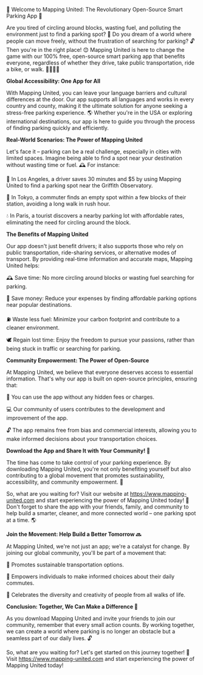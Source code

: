 🚀 Welcome to Mapping United: The Revolutionary Open-Source Smart Parking App 🚀

Are you tired of circling around blocks, wasting fuel, and polluting the environment just to find a parking spot? 💨 Do you dream of a world where people can move freely, without the frustration of searching for parking? 🔓 Then you're in the right place! 😊 Mapping United is here to change the game with our 100% free, open-source smart parking app that benefits everyone, regardless of whether they drive, take public transportation, ride a bike, or walk. 🚶‍♂️🚌💨

**Global Accessibility: One App for All**

With Mapping United, you can leave your language barriers and cultural differences at the door. Our app supports all languages and works in every country and county, making it the ultimate solution for anyone seeking a stress-free parking experience. 🌎 Whether you're in the USA or exploring international destinations, our app is here to guide you through the process of finding parking quickly and efficiently.

**Real-World Scenarios: The Power of Mapping United**

Let's face it – parking can be a real challenge, especially in cities with limited spaces. Imagine being able to find a spot near your destination without wasting time or fuel. 🕰️ For instance:

🚗 In Los Angeles, a driver saves 30 minutes and $5 by using Mapping United to find a parking spot near the Griffith Observatory.

🚌 In Tokyo, a commuter finds an empty spot within a few blocks of their station, avoiding a long walk in rush hour.

💧 In Paris, a tourist discovers a nearby parking lot with affordable rates, eliminating the need for circling around the block.

**The Benefits of Mapping United**

Our app doesn't just benefit drivers; it also supports those who rely on public transportation, ride-sharing services, or alternative modes of transport. By providing real-time information and accurate maps, Mapping United helps:

🕰️ Save time: No more circling around blocks or wasting fuel searching for parking.

💸 Save money: Reduce your expenses by finding affordable parking options near popular destinations.

⛽️ Waste less fuel: Minimize your carbon footprint and contribute to a cleaner environment.

🕊️ Regain lost time: Enjoy the freedom to pursue your passions, rather than being stuck in traffic or searching for parking.

**Community Empowerment: The Power of Open-Source**

At Mapping United, we believe that everyone deserves access to essential information. That's why our app is built on open-source principles, ensuring that:

🌟 You can use the app without any hidden fees or charges.

💻 Our community of users contributes to the development and improvement of the app.

🔓 The app remains free from bias and commercial interests, allowing you to make informed decisions about your transportation choices.

**Download the App and Share It with Your Community! 🎉**

The time has come to take control of your parking experience. By downloading Mapping United, you're not only benefiting yourself but also contributing to a global movement that promotes sustainability, accessibility, and community empowerment. 💪

So, what are you waiting for? Visit our website at https://www.mapping-united.com and start experiencing the power of Mapping United today! 🚀 Don't forget to share the app with your friends, family, and community to help build a smarter, cleaner, and more connected world – one parking spot at a time. 🌎

**Join the Movement: Help Build a Better Tomorrow 🔜**

At Mapping United, we're not just an app; we're a catalyst for change. By joining our global community, you'll be part of a movement that:

🌈 Promotes sustainable transportation options.

💪 Empowers individuals to make informed choices about their daily commutes.

🎉 Celebrates the diversity and creativity of people from all walks of life.

**Conclusion: Together, We Can Make a Difference 🌟**

As you download Mapping United and invite your friends to join our community, remember that every small action counts. By working together, we can create a world where parking is no longer an obstacle but a seamless part of our daily lives. 🔓

So, what are you waiting for? Let's get started on this journey together! 🚀 Visit https://www.mapping-united.com and start experiencing the power of Mapping United today!